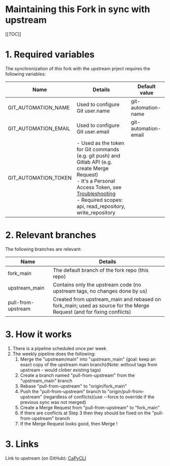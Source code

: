 # Maintaining this Fork in sync with upstream

[[_TOC_]]

# 1. Required variables
The synchronization of this fork with the upstream prject requires the following variables:

| Name | Details | Default value |
|------|---------|---------------|
| GIT_AUTOMATION_NAME | Used to configure Git user.name | git-automation-name|
| GIT_AUTOMATION_EMAIL | Used to configure Git user.email | git-automation-email |
| GIT_AUTOMATION_TOKEN |  - Used as the token for Git commands (e.g. git push) and Gitlab API (e.g. create Merge Request) <br/> - It's a Personal Access Token, see [Troubleshooting](https://docs.gitlab.com/18.1/user/profile/account/two_factor_authentication_troubleshooting/#error-http-basic-access-denied-if-a-password-was-provided-for-git-authentication-) <br/> - Required scopes: api, read_repository, write_repository| |

# 2. Relevant branches

The following branches are relevant:

| Name | Details |
|------|---------|
| fork_main | The default branch of the fork repo (this repo) |
| upstream_main | Contains only the upstream code (no upstream tags, no changes done by us) |
| pull-from-upstream | Created from upstream_main and rebased on fork_main; used as source for the Merge Request (and for fixing conflicts) |

# 3. How it works

1. There is a pipeline scheduled once per week
2. The weekly pipeline does the following:
    1. Merge the "upstream/main" into "upstream_main" (goal: keep an exact copy of the upstream main branch)(Note: without tags from upstream - would clober existing tags)
    2. Create a branch named "pull-from-upstream" from the "upstream_main" branch
    3. Rebase "pull-from-upstream" to "origin/fork_main"
    4. Push the "pull-from-upstream" branch to "origin/pull-from-upstream" (regardless of conflicts)(use --force to override if the previous sync was not merged)
    5. Create a Merge Request from "pull-from-upstream" to "fork_main"
    6. If there are conflicts at Step 3 then they should be fixed on the "pull-from-upstream" branch
    7. If the Merge Request looks good, then Merge !

# 3. Links

Link to upstream (on GitHub): [CaPyCLI](https://github.com/sw360/capycli)
